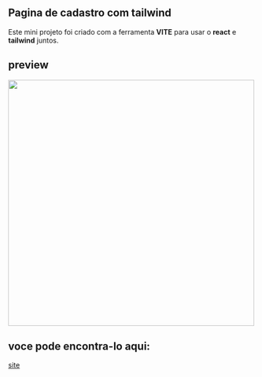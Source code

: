 ##  Pagina de cadastro com tailwind

Este mini projeto foi criado com a ferramenta <strong>VITE</strong>
para usar o <strong>react</strong> e <strong>tailwind</strong> juntos.

##  preview

<img width=500px src="https://github.dev/frontRocha/formTailwind/blob/master/my-project/src/assets/apresenta%C3%A7%C3%A3o.gif" />

## voce pode encontra-lo aqui:

<a href="https://form-tailwind-beta.vercel.app/">site</a>

